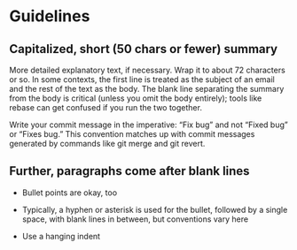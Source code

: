 # Guidelines

## Capitalized, short (50 chars or fewer) summary

More detailed explanatory text, if necessary.  Wrap it to about 72
characters or so.  In some contexts, the first line is treated as the
subject of an email and the rest of the text as the body.  The blank
line separating the summary from the body is critical (unless you omit
the body entirely); tools like rebase can get confused if you run the
two together.

Write your commit message in the imperative: “Fix bug” and not “Fixed bug”
or “Fixes bug.”  This convention matches up with commit messages generated
by commands like git merge and git revert.

## Further, paragraphs come after blank lines

- Bullet points are okay, too

- Typically, a hyphen or asterisk is used for the bullet, followed by a
  single space, with blank lines in between, but conventions vary here

- Use a hanging indent
